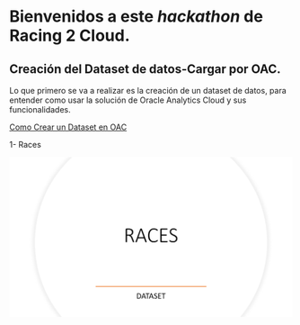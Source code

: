 # Bienvenidos a este *hackathon* de Racing 2 Cloud.




## Creación del Dataset de datos-Cargar por OAC.

Lo que primero se va a realizar es la creación de un dataset de datos, para entender como usar la solución de Oracle Analytics Cloud y sus funcionalidades.

[Como Crear un Dataset en OAC](Crear_Dataset_Excel.md)








1- Races

 
<a href="https://www.youtube.com/watch?v=PTYBiEv9PYg" target="_blank"> <img src="opt/Races.png" alt="Dataset Races"> </a>


